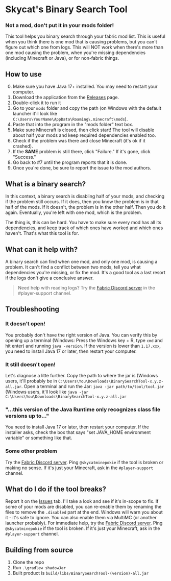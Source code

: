# Skycat's Binary Search Tool
### Not a mod, don't put it in your mods folder!
This tool helps you binary search through your fabric mod list. This is useful when you think there is one mod that is 
causing problems, but you can't figure out which one from logs. This will NOT work when there's more than one mod 
causing the problem, when you're missing dependencies (including Minecraft or Java), or for non-fabric things.
## How to use
0. Make sure you have Java 17+ installed. You may need to restart your computer.
1. Download the application from the [Releases](https://github.com/skycatminepokie/FabricBinarySearchTool/releases/latest) 
page.
2. Double-click it to run it
3. Go to your `mods` folder and copy the path (on Windows with the default launcher it'll look like
`C:\Users\YourName\AppData\Roaming\.minecraft\mods`).
4. Paste that into the program in the "mods folder" text box. 
5. Make sure Minecraft is closed, then click start! The tool will disable about half your mods and keep required dependencies enabled too.
6. Check if the problem was there and close Minecraft (it's ok if it crashed).
7. If the **SAME** problem is still there, click "Failure." If it's gone, click "Success."
8. Go back to #7 until the program reports that it is done.
9. Once you're done, be sure to report the issue to the mod authors.
## What is a binary search?
In this context, a binary search is disabling half of your mods, and checking if the problem still occurs. If it does, 
then you know the problem is in that half of the mods. If it doesn't, the problem is in the other half. Then you do it 
again. Eventually, you're left with one mod, which is the problem.

The thing is, this can be hard. You have to make sure every mod has all its dependencies, and keep track of which ones 
have worked and which ones haven't. That's what this tool is for.
## What can it help with?
A binary search can find when one mod, and only one mod, is causing a problem. It can't find a conflict between two 
mods, tell you what dependencies you're missing, or fix the mod. It's a good tool as a last resort if the logs don't 
give a conclusive answer.
> Need help with reading logs? Try the [Fabric Discord server](https://discord.gg/v6v4pMv) in the #player-support 
> channel.

## Troubleshooting
### It doesn't open!
You probably don't have the right version of Java. You can verify this by opening up a terminal (Windows: Press 
the Windows key + R, type `cmd` and hit enter) and running `java -version`. If the version is lower than `1.17.xxx`,
you need to install Java 17 or later, then restart your computer.
### It still doesn't open!
Let's diagnose a litte further. Copy the path to where the jar is (Windows users, it'll probably be in 
`C:\Users\You\Downloads\BinarySearchTool-x.y.z-all.jar`. Open a terminal and run the Jar: `java -jar path/to/tool/tool.jar` (Windows 
users, it'll look like `java -jar C:\Users\You\Downloads\BinarySearchTool-x.y.z-all.jar`
### "...this version of the Java Runtime only recognizes class file versions up to..."
You need to install Java 17 or later, then restart your computer. If the installer asks, check the box that says
"set JAVA_HOME environment variable" or something like that.
### Some other problem
Try the [Fabric Discord server](https://discord.gg/v6v4pMv). Ping `@skycatminepokie` if the tool is 
broken or making no sense. If it's just your Minecraft, ask in the `#player-support` channel.

## What do I do if the tool breaks?
Report it on the [Issues](https://github.com/skycatminepokie/FabricBinarySearchTool/issues) tab. I'll take a look and 
see if it's in-scope to fix. If some of your mods are disabled, you can re-enable them by renaming the files to remove 
the `.disabled` part at the end. Windows will warn you about it - it's safe to ignore. You can also enable them via 
MultiMC (or another launcher probably). For immediate help, try the [Fabric Discord server](https://discord.gg/v6v4pMv). 
Ping `@skycatminepokie` if the tool is broken. If it's just your Minecraft, ask in the `#player-support` channel.
## Building from source
1. Clone the repo
2. Run `.\gradlew shadowJar`
3. Built product is `build/libs/BinarySearchTool-(version)-all.jar`
